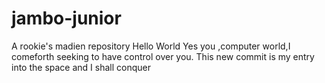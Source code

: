 # jambo-junior
A rookie's madien repository
Hello World
Yes you ,computer world,I comeforth seeking to have control over you.
This new commit is my entry into the space and I shall conquer 
